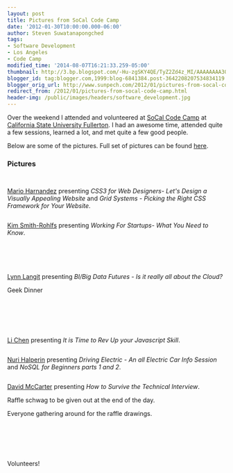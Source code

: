 ```yaml
---
layout: post
title: Pictures from SoCal Code Camp
date: '2012-01-30T10:00:00.000-06:00'
author: Steven Suwatanapongched
tags:
- Software Development
- Los Angeles
- Code Camp
modified_time: '2014-08-07T16:21:33.259-05:00'
thumbnail: http://3.bp.blogspot.com/-Hu-zgSKY4QE/TyZ2Zd4z_MI/AAAAAAAA3OM/ZtxUI_ruawc/s600/2012-01-28+at+08-41-11.jpg
blogger_id: tag:blogger.com,1999:blog-6841384.post-3642208207534834119
blogger_orig_url: http://www.sunpech.com/2012/01/pictures-from-socal-code-camp.html
redirect_from: /2012/01/pictures-from-socal-code-camp.html
header-img: /public/images/headers/software_development.jpg
---
```


Over the weekend I attended and volunteered at <a href="http://www.socalcodecamp.com/">SoCal Code Camp</a> at <a href="http://www.fullerton.edu/">California State University Fullerton</a>. I had an awesome time, attended quite a few sessions, learned a lot, and met quite a few good people.

Below are some of the pictures. Full set of pictures can be found <a href="https://picasaweb.google.com/sunpech/2012SoCalCodeCampAtCalStateFullerton?authuser=0&amp;feat=directlink">here</a>.

### Pictures

<a href="http://3.bp.blogspot.com/-Hu-zgSKY4QE/TyZ2Zd4z_MI/AAAAAAAA3OM/ZtxUI_ruawc/s600/2012-01-28+at+08-41-11.jpg"><img alt=""  border="0"  src="http://3.bp.blogspot.com/-Hu-zgSKY4QE/TyZ2Zd4z_MI/AAAAAAAA3OM/ZtxUI_ruawc/s320/2012-01-28+at+08-41-11.jpg"  /></a>

<a href="http://4.bp.blogspot.com/-MRv5RE8buwM/TyZ2eN5bUdI/AAAAAAAA3RA/LONFY3AoD4A/s600/2012-01-28+at+08-48-35.jpg"><img alt=""  border="0"  src="http://4.bp.blogspot.com/-MRv5RE8buwM/TyZ2eN5bUdI/AAAAAAAA3RA/LONFY3AoD4A/s320/2012-01-28+at+08-48-35.jpg"  /></a>

<a href="http://designsdrive.com/">Mario Harnandez</a> presenting <i>CSS3 for Web Designers- Let's Design a Visually Appealing Website </i>and <i>Grid Systems - Picking the Right CSS Framework for Your Website</i>.
<a href="http://4.bp.blogspot.com/-TRDlnrIxp28/TyZ2f_Kz2gI/AAAAAAAA3Pk/vfr9U9r7qHI/s600/2012-01-28+at+08-53-37.jpg"><img alt=""  border="0"  src="http://4.bp.blogspot.com/-TRDlnrIxp28/TyZ2f_Kz2gI/AAAAAAAA3Pk/vfr9U9r7qHI/s320/2012-01-28+at+08-53-37.jpg"  /></a>

<a href="http://1.bp.blogspot.com/-kiILhZLOqzE/TyZ2gufQHDI/AAAAAAAA3cw/h8zsgnKlLF4/s600/2012-01-28+at+08-54-03.jpg"><img alt=""  border="0"  src="http://1.bp.blogspot.com/-kiILhZLOqzE/TyZ2gufQHDI/AAAAAAAA3cw/h8zsgnKlLF4/s320/2012-01-28+at+08-54-03.jpg"  /></a>

<a href="http://socaltechrecruiter.com/">Kim Smith-Rohlfs</a> presenting <i>Working For Startups- What You Need to Know</i>.
<a href="http://1.bp.blogspot.com/-ACobo9IIvT4/TyZ2i8hmBYI/AAAAAAAA3U8/1cFQmqiPZTo/s600/2012-01-28+at+09-12-03.jpg"><img alt=""  border="0"  src="http://1.bp.blogspot.com/-ACobo9IIvT4/TyZ2i8hmBYI/AAAAAAAA3U8/1cFQmqiPZTo/s320/2012-01-28+at+09-12-03.jpg"  /></a>

<a href="http://4.bp.blogspot.com/-S0QtCmyRq5I/TyZ2kHQHkRI/AAAAAAAA3Q0/Z6OJtnl0Mm0/s600/2012-01-28+at+09-14-03.jpg"><img alt=""  border="0"  src="http://4.bp.blogspot.com/-S0QtCmyRq5I/TyZ2kHQHkRI/AAAAAAAA3Q0/Z6OJtnl0Mm0/s320/2012-01-28+at+09-14-03.jpg"  /></a>

<a href="http://3.bp.blogspot.com/-2N6JxD_3cyE/TyZ2t2wCBuI/AAAAAAAA3Ss/qvGlFFz4QSI/s600/2012-01-28+at+11-56-36.jpg"><img alt=""  border="0"  src="http://3.bp.blogspot.com/-2N6JxD_3cyE/TyZ2t2wCBuI/AAAAAAAA3Ss/qvGlFFz4QSI/s320/2012-01-28+at+11-56-36.jpg"  /></a>

<a href="http://3.bp.blogspot.com/-ujNhLrJkpkE/TyZ2vVCzklI/AAAAAAAA3TA/w00OfggYxnk/s600/2012-01-28+at+12-02-06.jpg"><img alt=""  border="0"  src="http://3.bp.blogspot.com/-ujNhLrJkpkE/TyZ2vVCzklI/AAAAAAAA3TA/w00OfggYxnk/s320/2012-01-28+at+12-02-06.jpg"  /></a>

<a href="http://1.bp.blogspot.com/-CZd05Z492Dc/TyZ2y1R6JSI/AAAAAAAA3Tg/LZnHIQYfLcw/s600/2012-01-28+at+13-43-52.jpg"><img alt=""  border="0"  src="http://1.bp.blogspot.com/-CZd05Z492Dc/TyZ2y1R6JSI/AAAAAAAA3Tg/LZnHIQYfLcw/s320/2012-01-28+at+13-43-52.jpg"  /></a>

<a href="http://3.bp.blogspot.com/-R8T0qMOPaLE/TyZ21fnS6BI/AAAAAAAA3T8/13t7DcmKhjY/s600/2012-01-28+at+13-47-20.jpg"><img alt=""  border="0"  src="http://3.bp.blogspot.com/-R8T0qMOPaLE/TyZ21fnS6BI/AAAAAAAA3T8/13t7DcmKhjY/s320/2012-01-28+at+13-47-20.jpg"  /></a>

<a href="http://lynnlangit.wordpress.com/">Lynn Langit</a> presenting <i>BI/Big Data Futures - Is it really all about the Cloud?</i>
<a href="http://3.bp.blogspot.com/-INlfuRw3SNk/TyZ25cjIZqI/AAAAAAAA3Us/_yytrgP_udk/s600/2012-01-28+at+15-57-40.jpg"><img alt=""  border="0"  src="http://3.bp.blogspot.com/-INlfuRw3SNk/TyZ25cjIZqI/AAAAAAAA3Us/_yytrgP_udk/s320/2012-01-28+at+15-57-40.jpg"  /></a>

Geek Dinner
<a href="http://1.bp.blogspot.com/-TNUiGWNVDLs/TyZ2_aQ7UMI/AAAAAAAA3WQ/7nLmvhniPBM/s600/2012-01-28+at+18-30-54.jpg"><img alt=""  border="0"  src="http://1.bp.blogspot.com/-TNUiGWNVDLs/TyZ2_aQ7UMI/AAAAAAAA3WQ/7nLmvhniPBM/s320/2012-01-28+at+18-30-54.jpg"  /></a>

<a href="http://1.bp.blogspot.com/--3sg9cpF3GA/TyZ2_4LYRRI/AAAAAAAA3WY/t3csDn9mm70/s600/2012-01-28+at+18-31-44.jpg"><img alt=""  border="0"  src="http://1.bp.blogspot.com/--3sg9cpF3GA/TyZ2_4LYRRI/AAAAAAAA3WY/t3csDn9mm70/s320/2012-01-28+at+18-31-44.jpg"  /></a>

<a href="http://1.bp.blogspot.com/-Z73ZyoZ_Ijc/TyZ3BwsOrNI/AAAAAAAA3bo/rexW0m6SnEg/s600/2012-01-29+at+08-32-21.jpg"><img alt=""  border="0"  src="http://1.bp.blogspot.com/-Z73ZyoZ_Ijc/TyZ3BwsOrNI/AAAAAAAA3bo/rexW0m6SnEg/s320/2012-01-29+at+08-32-21.jpg"  /></a>

<a href="http://2.bp.blogspot.com/-EBwwOSgU2LY/TyZ3EGI1N1I/AAAAAAAA3XQ/jVFp3QrqpJ8/s600/2012-01-29+at+08-36-00.jpg"><img alt=""  border="0"  src="http://2.bp.blogspot.com/-EBwwOSgU2LY/TyZ3EGI1N1I/AAAAAAAA3XQ/jVFp3QrqpJ8/s320/2012-01-29+at+08-36-00.jpg"  /></a>

<a href="http://2.bp.blogspot.com/-LdWxeauZfrY/TyZ3HFioplI/AAAAAAAA3Xs/Hdz9x1IcDwk/s600/2012-01-29+at+08-43-46.jpg"><img alt=""  border="0"  src="http://2.bp.blogspot.com/-LdWxeauZfrY/TyZ3HFioplI/AAAAAAAA3Xs/Hdz9x1IcDwk/s320/2012-01-29+at+08-43-46.jpg"  /></a>

<a href="http://4.bp.blogspot.com/-rRyHHMnF9vo/TyZ3IoqXqjI/AAAAAAAA3X8/9GWePu0KoQo/s600/2012-01-29+at+08-46-14.jpg"><img alt=""  border="0"  src="http://4.bp.blogspot.com/-rRyHHMnF9vo/TyZ3IoqXqjI/AAAAAAAA3X8/9GWePu0KoQo/s320/2012-01-29+at+08-46-14.jpg"  /></a>

<a href="http://1.bp.blogspot.com/-WGEXI5bv1Rs/TyZ3JluURII/AAAAAAAA3YM/JTauA9khrM0/s600/2012-01-29+at+08-49-45.jpg"><img alt=""  border="0"  src="http://1.bp.blogspot.com/-WGEXI5bv1Rs/TyZ3JluURII/AAAAAAAA3YM/JTauA9khrM0/s320/2012-01-29+at+08-49-45.jpg"  /></a>

<a href="http://weblogs.asp.net/lichen/">Li Chen</a> presenting <i>It is Time to Rev Up your Javascript Skill</i>.
<a href="http://4.bp.blogspot.com/-1Ed5VmtQMIM/TyZ3LRkVHXI/AAAAAAAA3Yg/otqm4rpnqSQ/s600/2012-01-29+at+09-00-41.jpg"><img alt=""  border="0"  src="http://4.bp.blogspot.com/-1Ed5VmtQMIM/TyZ3LRkVHXI/AAAAAAAA3Yg/otqm4rpnqSQ/s320/2012-01-29+at+09-00-41.jpg"  /></a>

<a href="http://3.bp.blogspot.com/-lXBNJqvi-1E/TyZ3MvnkAUI/AAAAAAAA3Yw/Ysy5vlaJ1Cg/s600/2012-01-29+at+09-58-14.jpg"><img alt=""  border="0"  src="http://3.bp.blogspot.com/-lXBNJqvi-1E/TyZ3MvnkAUI/AAAAAAAA3Yw/Ysy5vlaJ1Cg/s320/2012-01-29+at+09-58-14.jpg"  /></a>

<a href="http://plusnconsulting.com/">Nuri Halperin</a> presenting <i>Driving Electric - An all Electric Car Info Session</i> and <i>NoSQL for Beginners parts 1 and 2</i>.
<a href="http://4.bp.blogspot.com/-Jgwh3BDPm5I/TyZ3QRqh3YI/AAAAAAAA3ZY/mDqZzfPVAKQ/s600/2012-01-29+at+10-14-34.jpg"><img alt=""  border="0"  src="http://4.bp.blogspot.com/-Jgwh3BDPm5I/TyZ3QRqh3YI/AAAAAAAA3ZY/mDqZzfPVAKQ/s320/2012-01-29+at+10-14-34.jpg"  /></a>

<a href="http://1.bp.blogspot.com/-QY08PJmE06I/TyZ3WB_opiI/AAAAAAAA3ak/B8wMkfYHX6Y/s600/2012-01-29+at+12-33-49.jpg"><img alt=""  border="0"  src="http://1.bp.blogspot.com/-QY08PJmE06I/TyZ3WB_opiI/AAAAAAAA3ak/B8wMkfYHX6Y/s320/2012-01-29+at+12-33-49.jpg"  /></a>

<a href="https://twitter.com/#!/davidmccarter">David McCarter</a> presenting <i>How to Survive the Technical Interview</i>.
<a href="http://1.bp.blogspot.com/-npmx6Q_weHc/TyZ3fxRPg0I/AAAAAAAA3cY/bqNW-haN5yM/s600/2012-01-29+at+15-00-13.jpg"><img alt=""  border="0"  src="http://1.bp.blogspot.com/-npmx6Q_weHc/TyZ3fxRPg0I/AAAAAAAA3cY/bqNW-haN5yM/s320/2012-01-29+at+15-00-13.jpg"  /></a>

Raffle schwag to be given out at the end of the day.
<a href="http://1.bp.blogspot.com/-jmLmcOPHe48/TyZ3cmiQXpI/AAAAAAAA3bw/4TX7h2VKnRo/s600/2012-01-29+at+14-45-54.jpg"><img alt=""  border="0"  src="http://1.bp.blogspot.com/-jmLmcOPHe48/TyZ3cmiQXpI/AAAAAAAA3bw/4TX7h2VKnRo/s320/2012-01-29+at+14-45-54.jpg"  /></a>

Everyone gathering around for the raffle drawings.
<a href="http://2.bp.blogspot.com/-U5hQG825b9M/TyZ3i0CpqOI/AAAAAAAA3d0/VATYwQHuiXc/s600/2012-01-29+at+16-08-46.jpg"><img alt=""  border="0"  src="http://2.bp.blogspot.com/-U5hQG825b9M/TyZ3i0CpqOI/AAAAAAAA3d0/VATYwQHuiXc/s320/2012-01-29+at+16-08-46.jpg"  /></a>

<a href="http://2.bp.blogspot.com/-K11o7eyoas4/TyZ3jQc3v0I/AAAAAAAA3dA/vMeSGju39Nw/s600/2012-01-29+at+16-08-48.jpg"><img alt=""  border="0"  src="http://2.bp.blogspot.com/-K11o7eyoas4/TyZ3jQc3v0I/AAAAAAAA3dA/vMeSGju39Nw/s320/2012-01-29+at+16-08-48.jpg"  /></a>

<a href="http://4.bp.blogspot.com/-ieFrfc3hklI/TyZ3knDZaII/AAAAAAAA3dE/BEJOm55hQqM/s600/2012-01-29+at+16-08-49.jpg"><img alt=""  border="0"  src="http://4.bp.blogspot.com/-ieFrfc3hklI/TyZ3knDZaII/AAAAAAAA3dE/BEJOm55hQqM/s320/2012-01-29+at+16-08-49.jpg"  /></a>

<a href="http://2.bp.blogspot.com/-JP2yprxiihI/TyZ3lcGYm6I/AAAAAAAA3dM/Vk3rgYzVsuM/s600/2012-01-29+at+16-08-54.jpg"><img alt=""  border="0"  src="http://2.bp.blogspot.com/-JP2yprxiihI/TyZ3lcGYm6I/AAAAAAAA3dM/Vk3rgYzVsuM/s320/2012-01-29+at+16-08-54.jpg"  /></a>

<a href="http://3.bp.blogspot.com/-2Ix83oL_Hoc/TyZ3pDhbASI/AAAAAAAA3d8/Yv1YkSKyDpI/s600/2012-01-29+at+16-15-08.jpg"><img alt=""  border="0"  src="http://3.bp.blogspot.com/-2Ix83oL_Hoc/TyZ3pDhbASI/AAAAAAAA3d8/Yv1YkSKyDpI/s320/2012-01-29+at+16-15-08.jpg"  /></a>

<a href="http://3.bp.blogspot.com/-d-D-tZKawEk/TyZ3xKqQAbI/AAAAAAAA3fQ/vJlP_GTTpqg/s600/2012-01-29+at+16-47-20.jpg"><img alt=""  border="0"  src="http://3.bp.blogspot.com/-d-D-tZKawEk/TyZ3xKqQAbI/AAAAAAAA3fQ/vJlP_GTTpqg/s320/2012-01-29+at+16-47-20.jpg"  /></a>

<a href="http://3.bp.blogspot.com/-3YkZurjIqS4/TyZ3yB9XQPI/AAAAAAAA3fY/GOKSK2aJ0jE/s600/2012-01-29+at+16-47-58.jpg"><img alt=""  border="0"  src="http://3.bp.blogspot.com/-3YkZurjIqS4/TyZ3yB9XQPI/AAAAAAAA3fY/GOKSK2aJ0jE/s320/2012-01-29+at+16-47-58.jpg"  /></a>

Volunteers!
<a href="http://1.bp.blogspot.com/-iqJ24674htk/TyZ321zmBJI/AAAAAAAA3fw/OZcoWoBPdcc/s600/2012-01-29+at+16-53-48.jpg"><img alt=""  border="0"  src="http://1.bp.blogspot.com/-iqJ24674htk/TyZ321zmBJI/AAAAAAAA3fw/OZcoWoBPdcc/s320/2012-01-29+at+16-53-48.jpg"  /></a>
